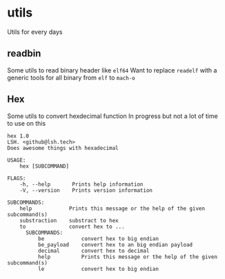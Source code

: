# utils
Utils for every days

## readbin

Some utils to read binary header like `elf64`
Want to replace `readelf` with a generic tools for all binary from `elf` to `mach-o`

## Hex

Some utils to convert hexdecimal function
In progress but not a lot of time to use on this

```
hex 1.0
LSH. <github@lsh.tech>
Does awesome things with hexadecimal

USAGE:
    hex [SUBCOMMAND]

FLAGS:
    -h, --help       Prints help information
    -V, --version    Prints version information

SUBCOMMANDS:
    help            Prints this message or the help of the given subcommand(s)
    substraction    substract to hex
    to              convert hex to ...
      SUBCOMMANDS:
          be            convert hex to big endian
          be_payload    convert hex to an big endian payload
          decimal       convert hex to decimal
          help          Prints this message or the help of the given subcommand(s)
          le            convert hex to big endian

```
